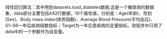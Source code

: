 ﻿线性回归算法：其中用到datasets.load_diabetes数据,这是一个糖尿病的数据集，data部分主要包括442行数据，10个属性值，分别是：Age(年龄)、性别(Sex)、Body mass index(体质指数)、Average Blood Pressure(平均血压)、S1~S6一年后疾病级数指标；Target为一年后患疾病的定量指标。改程序中只用了data中的一个参数作为自变量。
